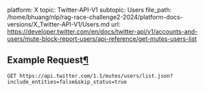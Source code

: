 platform: X
topic: Twitter-API-V1
subtopic: Users
file_path: /home/bhuang/nlp/rag-race-challenge2-2024/platform-docs-versions/X_Twitter-API-V1/Users.md
url: https://developer.twitter.com/en/docs/twitter-api/v1/accounts-and-users/mute-block-report-users/api-reference/get-mutes-users-list

## Example Request[¶](#example-request "Permalink to this headline")

`GET https://api.twitter.com/1.1/mutes/users/list.json?include_entities=false&skip_status=true`
